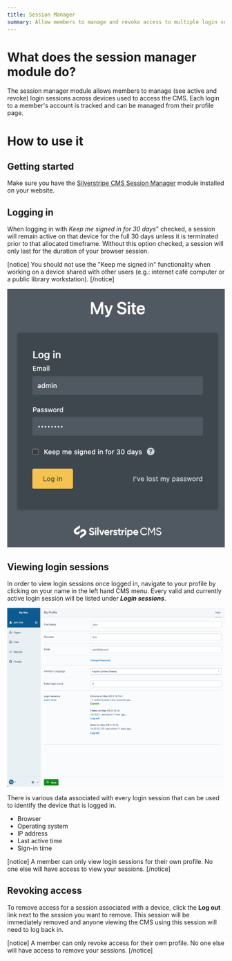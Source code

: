 ```yaml
---
title: Session Manager
summary: Allow members to manage and revoke access to multiple login sessions across devices.
---
```


# What does the session manager module do?

The session manager module allows members to manage (see active and revoke) login sessions across devices used to access the CMS. Each login to a member's account is tracked and can be managed from their profile page.

# How to use it

## Getting started

Make sure you have the [Silverstripe CMS Session Manager](https://addons.silverstripe.org/add-ons/silverstripe/session-manager) module installed on your website.

## Logging in

When logging in with *_Keep me signed in for 30 days_*" checked, a session will remain active on that device for the full 30 days unless it is terminated prior to that allocated timeframe. Without this option checked, a session will only last for the duration of your browser session.

[notice]
You should not use the "Keep me signed in" functionality when working on a device shared with other users (e.g.: internet café computer or a public library workstation).
[/notice]

![Silverstripe CMS log in form](_images/logging-in.png)

## Viewing login sessions

In order to view login sessions once logged in, navigate to your profile by clicking on your name in the left hand CMS menu. Every valid and currently active login session will be listed under ***Login sessions***.

![List of login sessions viewed through the Silverstripe CMS member profile](_images/viewing-login-sessions.png)

There is various data associated with every login session that can be used to identify the device that is logged in.

* Browser
* Operating system
* IP address
* Last active time
* Sign-in time

[notice]
A member can only view login sessions for their own profile. No one else will have access to view your sessions.
[/notice]

## Revoking access

To remove access for a session associated with a device, click the **Log out** link next to the session you want to remove. This session will be immediately removed and anyone viewing the CMS using this session will need to log back in.

[notice]
A member can only revoke access for their own profile. No one else will have access to remove your sessions.
[/notice]
